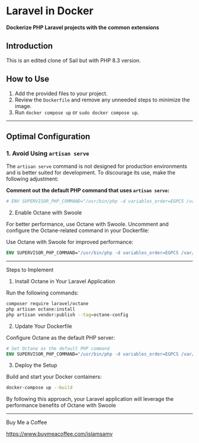 # Laravel in Docker  

**Dockerize PHP Laravel projects with the common extensions**  

## Introduction  
This is an edited clone of Sail but with PHP 8.3 version.  

## How to Use  
1. Add the provided files to your project.  
2. Review the `Dockerfile` and remove any unneeded steps to minimize the image.  
3. Run `docker compose up` or `sudo docker compose up`.  

---

## Optimal Configuration  

### 1. Avoid Using `artisan serve`  
The `artisan serve` command is not designed for production environments and is better suited for development. To discourage its use, make the following adjustment:  

**Comment out the default PHP command that uses `artisan serve`:**  
```dockerfile
# ENV SUPERVISOR_PHP_COMMAND="/usr/bin/php -d variables_order=EGPCS /var/www/html/artisan serve --host=0.0.0.0 --port=80"
```
2. Enable Octane with Swoole

For better performance, use Octane with Swoole. Uncomment and configure the Octane-related command in your Dockerfile:

Use Octane with Swoole for improved performance:

```dockerfile
ENV SUPERVISOR_PHP_COMMAND="/usr/bin/php -d variables_order=EGPCS /var/www/html/artisan octane:start --server=swoole --host=0.0.0.0 --port=80"
```

---

Steps to Implement

1. Install Octane in Your Laravel Application

Run the following commands:

```bash
composer require laravel/octane  
php artisan octane:install  
php artisan vendor:publish --tag=octane-config
```

2. Update Your Dockerfile

Configure Octane as the default PHP server:

```dockerfile
# Set Octane as the default PHP command
ENV SUPERVISOR_PHP_COMMAND="/usr/bin/php -d variables_order=EGPCS /var/www/html/artisan octane:start --server=swoole --host=0.0.0.0 --port=80"
```

3. Deploy the Setup

Build and start your Docker containers:

```bash
docker-compose up --build
```

By following this approach, your Laravel application will leverage the performance benefits of Octane with Swoole

---

Buy Me a Coffee

https://www.buymeacoffee.com/islamsamy

